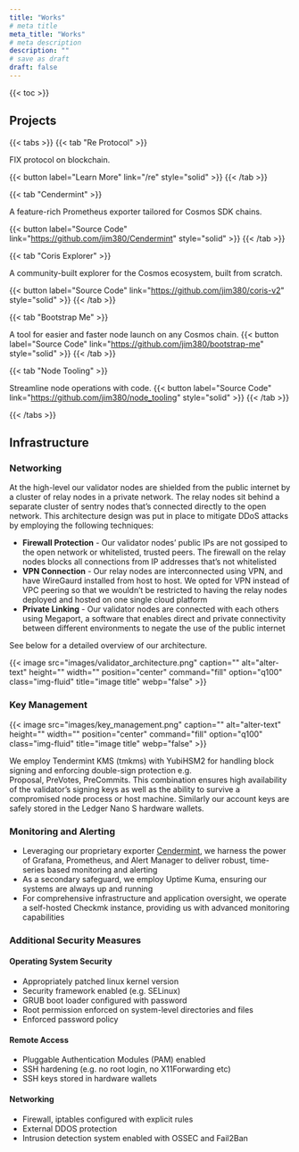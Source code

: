 ```yaml
---
title: "Works"
# meta title
meta_title: "Works"
# meta description
description: ""
# save as draft
draft: false
---
```


{{< toc >}}

## Projects

{{< tabs >}}
{{< tab "Re Protocol" >}}

FIX protocol on blockchain.

{{< button label="Learn More" link="/re" style="solid" >}}
{{< /tab >}}

{{< tab "Cendermint" >}}

A feature-rich Prometheus exporter tailored for Cosmos SDK chains.

{{< button label="Source Code" link="https://github.com/jim380/Cendermint" style="solid" >}}
{{< /tab >}}

{{< tab "Coris Explorer" >}}

A community-built explorer for the Cosmos ecosystem, built from scratch.

{{< button label="Source Code" link="https://github.com/jim380/coris-v2" style="solid" >}}
{{< /tab >}}

{{< tab "Bootstrap Me" >}}

A tool for easier and faster node launch on any Cosmos chain.
{{< button label="Source Code" link="https://github.com/jim380/bootstrap-me" style="solid" >}}
{{< /tab >}}

{{< tab "Node Tooling" >}}

Streamline node operations with code.
{{< button label="Source Code" link="https://github.com/jim380/node_tooling" style="solid" >}}
{{< /tab >}}

{{< /tabs >}}

## Infrastructure

### Networking

At the high-level our validator nodes are shielded from the public internet by a cluster of relay nodes in a private network. The relay nodes sit behind a separate cluster of sentry nodes that’s connected directly to the open network. This architecture design was put in place to mitigate DDoS attacks by employing the following techniques:

- **Firewall Protection** - Our validator nodes’ public IPs are not gossiped to the open network or whitelisted, trusted peers. The firewall on the relay nodes blocks all connections from IP addresses that’s not whitelisted
- **VPN Connection** - Our relay nodes are interconnected using VPN, and have WireGaurd installed from host to host. We opted for VPN instead of VPC peering so that we wouldn’t be restricted to having the relay nodes deployed and hosted on one single cloud platform
- **Private Linking** - Our validator nodes are connected with each others using Megaport, a software that enables direct and private connectivity between different environments to negate the use of the public internet

See below for a detailed overview of our architecture.

{{< image src="images/validator_architecture.png" caption="" alt="alter-text" height="" width="" position="center" command="fill" option="q100" class="img-fluid" title="image title"  webp="false" >}}

### Key Management

{{< image src="images/key_management.png" caption="" alt="alter-text" height="" width="" position="center" command="fill" option="q100" class="img-fluid" title="image title"  webp="false" >}}

We employ Tendermint KMS (tmkms) with YubiHSM2 for handling block signing and enforcing double-sign protection e.g. Proposal, PreVotes, PreCommits. This combination ensures high availability of the validator’s signing keys as well as the ability to survive a compromised node process or host machine. Similarly our account keys are safely stored in the Ledger Nano S hardware wallets.

### Monitoring and Alerting

- Leveraging our proprietary exporter [Cendermint](https://github.com/jim380/Cendermint), we harness the power of Grafana, Prometheus, and Alert Manager to deliver robust, time-series based monitoring and alerting
- As a secondary safeguard, we employ Uptime Kuma, ensuring our systems are always up and running
- For comprehensive infrastructure and application oversight, we operate a self-hosted Checkmk instance, providing us with advanced monitoring capabilities

### Additional Security Measures

#### Operating System Security

- Appropriately patched linux kernel version
- Security framework enabled (e.g. SELinux)
- GRUB boot loader configured with password
- Root permission enforced on system-level directories and files
- Enforced password policy

#### Remote Access

- Pluggable Authentication Modules (PAM) enabled
- SSH hardening (e.g. no root login, no X11Forwarding etc)
- SSH keys stored in hardware wallets

#### Networking

- Firewall, iptables configured with explicit rules
- External DDOS protection
- Intrusion detection system enabled with OSSEC and Fail2Ban
